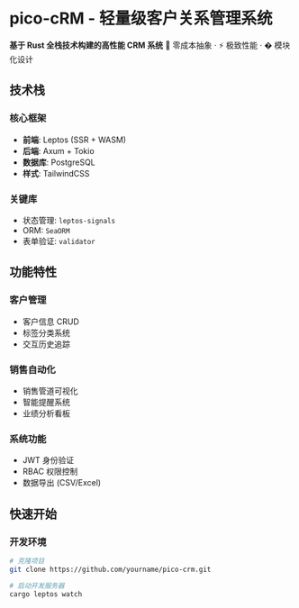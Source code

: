 # pico-cRM - 轻量级客户关系管理系统

**基于 Rust 全栈技术构建的高性能 CRM 系统**
🚀 零成本抽象 · ⚡ 极致性能 · � 模块化设计

## 技术栈

### 核心框架
- **前端**: Leptos (SSR + WASM)
- **后端**: Axum + Tokio
- **数据库**: PostgreSQL
- **样式**: TailwindCSS

### 关键库
- 状态管理: `leptos-signals`
- ORM: `SeaORM`
- 表单验证: `validator`

## 功能特性

### 客户管理
- 客户信息 CRUD
- 标签分类系统
- 交互历史追踪

### 销售自动化
- 销售管道可视化
- 智能提醒系统
- 业绩分析看板

### 系统功能
- JWT 身份验证
- RBAC 权限控制
- 数据导出 (CSV/Excel)

## 快速开始

### 开发环境
```bash
# 克隆项目
git clone https://github.com/yourname/pico-crm.git

# 启动开发服务器
cargo leptos watch
